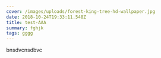 ```yaml
---
cover: /images/uploads/forest-king-tree-hd-wallpaper.jpg
date: 2018-10-24T19:33:11.548Z
title: test-AAA
summary: fghjk
tags: gggg
---
```


bnsdvcnsdbvc
